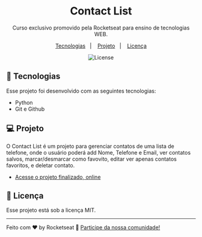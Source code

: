 <h1 align="center"> Contact List </h1>

<p align="center">
Curso exclusivo promovido pela Rocketseat para ensino de tecnologias WEB. 
</p>

<p align="center">
  <a href="#-tecnologias">Tecnologias</a>&nbsp;&nbsp;&nbsp;|&nbsp;&nbsp;&nbsp;
  <a href="#-projeto">Projeto</a>&nbsp;&nbsp;&nbsp;|&nbsp;&nbsp;&nbsp;
  <a href="#memo-licença">Licença</a>
</p>

<p align="center">
  <img alt="License" src="https://img.shields.io/static/v1?label=license&message=MIT&color=49AA26&labelColor=000000">
</p>

## 🚀 Tecnologias

Esse projeto foi desenvolvido com as seguintes tecnologias:

- Python
- Git e Github

## 💻 Projeto

O Contact List é um projeto para gerenciar contatos de uma lista de telefone, onde o usuário poderá add Nome, Telefone e Email, ver contatos salvos, 
marcar/desmarcar como favovito, editar ver apenas contatos favoritos, e deletar contato.

- [Acesse o projeto finalizado, online](https://github.com/Tavinhoviana/Contact-List)


## :memo: Licença

Esse projeto está sob a licença MIT.

---

Feito com ♥ by Rocketseat :wave: [Participe da nossa comunidade!](https://discord.gg/rocketseat)
